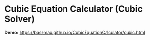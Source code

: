 # Cubic Equation Calculator (Cubic Solver)

**Demo:** https://basemax.github.io/CubicEquationCalculator/cubic.html
